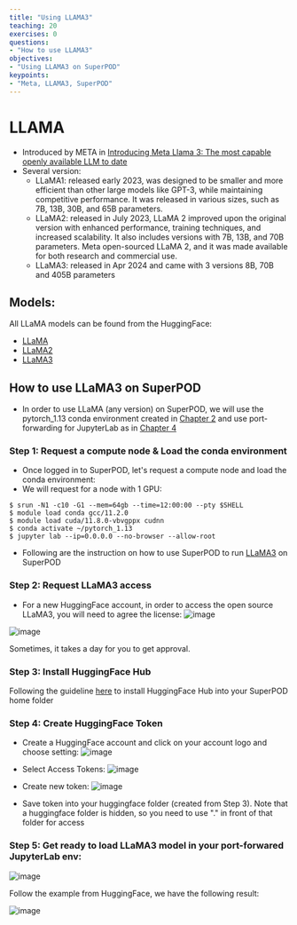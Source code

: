 ```yaml
---
title: "Using LLAMA3"
teaching: 20
exercises: 0
questions:
- "How to use LLAMA3"
objectives:
- "Using LLAMA3 on SuperPOD"
keypoints:
- "Meta, LLAMA3, SuperPOD"
---
```


# LLAMA
- Introduced by META in [Introducing Meta Llama 3: The most capable openly available LLM to date](https://huggingface.co/docs/transformers/en/model_doc/llama3)
- Several version:
  - LLaMA1: released early 2023, was designed to be smaller and more efficient than other large models like GPT-3, while maintaining competitive performance. It was released in various sizes, such as 7B, 13B, 30B, and 65B parameters.
  - LLaMA2: released in July 2023, LLaMA 2 improved upon the original version with enhanced performance, training techniques, and increased scalability. It also includes versions with 7B, 13B, and 70B parameters. Meta open-sourced LLaMA 2, and it was made available for both research and commercial use.
  - LLaMA3: released in Apr 2024 and came with 3 versions 8B, 70B and 405B parameters
  
## Models:
All LLaMA models can be found from the HuggingFace:
- [LLaMA](https://huggingface.co/docs/transformers/en/model_doc/llama)
- [LLaMA2](https://huggingface.co/docs/transformers/en/model_doc/llama2)
- [LLaMA3](https://huggingface.co/docs/transformers/en/model_doc/llama3)

## How to use LLaMA3 on SuperPOD
- In order to use LLaMA (any version) on SuperPOD, we will use the pytorch_1.13 conda environment created in [Chapter 2](https://southernmethodistuniversity.github.io/SMU_SuperPOD_101/02-Working%20with%20Conda/index.html) and use port-forwarding for JupyterLab as in [Chapter 4](https://southernmethodistuniversity.github.io/SMU_SuperPOD_101/04-Using%20JupterLab/index.html)

### Step 1: Request a compute node & Load the conda environment
- Once logged in to SuperPOD, let's request a compute node and load the conda environment:
- We will request for a node with 1 GPU:
  
```
$ srun -N1 -c10 -G1 --mem=64gb --time=12:00:00 --pty $SHELL
$ module load conda gcc/11.2.0
$ module load cuda/11.8.0-vbvgppx cudnn
$ conda activate ~/pytorch_1.13
$ jupyter lab --ip=0.0.0.0 --no-browser --allow-root
```
- Following are the instruction on how to use SuperPOD to run [LLaMA3](https://huggingface.co/meta-llama/Meta-Llama-3-8B) on SuperPOD

### Step 2: Request LLaMA3 access
- For a new HuggingFace account, in order to access the open source LLaMA3, you will need to agree the license:
![image](https://github.com/user-attachments/assets/0c2aedb3-f0a3-4011-8f13-7b565f1896ec)

![image](https://github.com/user-attachments/assets/ad76cf75-e637-498b-b001-7539f0e1008b)

Sometimes, it takes a day for you to get approval.

### Step 3: Install HuggingFace Hub
Following the guideline [here](https://huggingface.co/docs/huggingface_hub/en/quick-start) to install HuggingFace Hub into your SuperPOD home folder

### Step 4: Create HuggingFace Token

- Create a HuggingFace account and click on your account logo and choose setting:
![image](https://github.com/user-attachments/assets/60fd8665-6294-47ca-9cb8-ed33711b2961)

- Select Access Tokens:
![image](https://github.com/user-attachments/assets/1d0ed016-2a40-44d2-bdd8-e2b39ea3249c)

- Create new token:
![image](https://github.com/user-attachments/assets/caaf5237-ba16-4f10-8a7c-b2ac9711f1b1)

- Save token into your huggingface folder (created from Step 3). Note that a huggingface folder is hidden, so you need to use "." in front of that folder for access

### Step 5: Get ready to load LLaMA3 model in your port-forwared JupyterLab env:
![image](https://github.com/user-attachments/assets/5e1ce719-b7c7-4be2-ae88-412e48481e3f)

Follow the example from HuggingFace, we have the following result:

![image](https://github.com/user-attachments/assets/0a377a1f-c935-4488-93be-0bbd7c87e56d)










